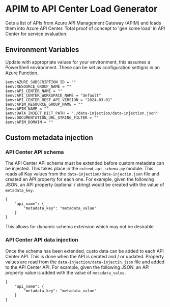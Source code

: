 # APIM to API Center Load Generator

Gets a list of APIs from Azure API Management Gateway (APIM) and loads them into Azure API Center. Total proof of concept to 'gen some load' in API Center for service evaluation.

## Environment Variables

Update with appropriate values for your environment, this assumes a PowerShell environment. These can be set as configuration settigns in an Azure Function.

```
$env:AZURE_SUBSCRIPTION_ID = ""
$env:RESOURCE_GROUP_NAME = ""
$env:API_CENTER_NAME = ""
$env:API_CENTER_WORKSPACE_NAME = "default"
$env:API_CENTER_REST_API_VERSION = "2024-03-01"
$env:APIM_RESOURCE_GROUP_NAME = ""
$env:APIM_NAME = ""
$env:DATA_INJECT_DICT_PATH = "./data-injection/data-injection.json"
$env:DOCUMENTATION_URL_STRING_FILTER = ""
$env:APIM_DOMAIN = ""
```

## Custom metadata injection

### API Center API schema

The API Center API schema must be extended before custom metadata can be injected. This takes place in the `extend_api_schema.py` module. This reads all Kay values from the `data-injection/data-injectin.json` file and created an API property for each one. For example, given the following JSON, an API property (optional / string) would be created with the value of `metadata_key`.

```
{
    "api_name": {
        "metadata_key": "metadata_value"
    }
}
```

This allows for dynamic schema extension which may not be desirable.

### API Center API data injection

Once the schema has been extended, custo data can be added to each API Center API. This is done when the API is cerated and / or updated. Property values are read from the `data-injection/data-injectin.json` file and added to the API Center API. For example, given the following JSON, an API property value is added with the value of `metadata_value`.

```
{
    "api_name": {
        "metadata_key": "metadata_value"
    }
}
```
